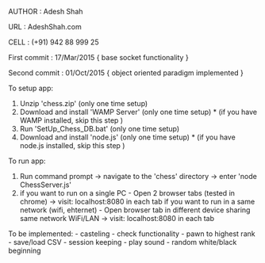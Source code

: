  AUTHOR			: Adesh Shah
 
 URL			: AdeshShah.com
 
 CELL			: (+91) 942 88 999 25
 
 
 First commit	: 17/Mar/2015	{ base socket functionality 			}
 
 Second commit	: 01/Oct/2015 	{ object oriented paradigm implemented 		}
 
 To setup app:
 1. Unzip 'chess.zip' 					(only one time setup)
 2. Download and install 'WAMP Server' 	(only one time setup)	* (if you have WAMP installed, skip this step	 )
 3. Run 'SetUp_Chess_DB.bat'			(only one time setup)
 3. Download and install 'node.js' 		(only one time setup)	* (if you have node.js installed, skip this step )

 To run app:
 1. Run command prompt 		-> 		navigate to the 'chess' directory 		-> 		enter 'node ChessServer.js'
 2. if you want to run on a single PC
		- Open 2 browser tabs (tested in chrome) 		-> 		visit: localhost:8080 in each tab
    if you want to run in a same network (wifi, ehternet)
		- Open browser tab in different device sharing same network WiFi/LAN 	-> 		visit: localhost:8080 in each tab
		
To be implemented:
	- casteling
	- check functionality
	- pawn to highest rank
	- save/load CSV
	- session keeping
	- play sound
	- random white/black beginning 

